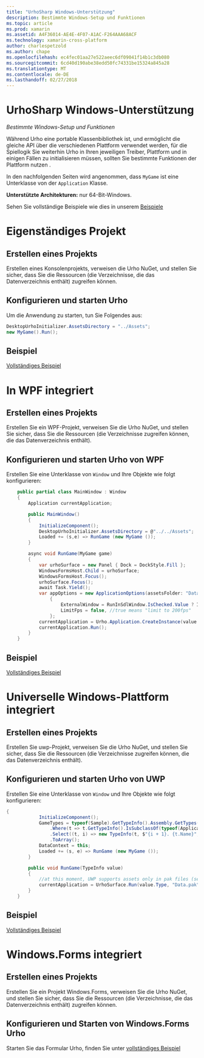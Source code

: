 ```yaml
---
title: "UrhoSharp Windows-Unterstützung"
description: Bestimmte Windows-Setup und Funktionen
ms.topic: article
ms.prod: xamarin
ms.assetid: A4F36014-AE4E-4F07-A1AC-F264AAA68ACF
ms.technology: xamarin-cross-platform
author: charlespetzold
ms.author: chape
ms.openlocfilehash: ec4fec01aa27e522aeec6df09041f14b1c3db080
ms.sourcegitcommit: 6cd40d190abe38edd50fc74331be15324a845a28
ms.translationtype: MT
ms.contentlocale: de-DE
ms.lasthandoff: 02/27/2018
---
```

# <a name="urhosharp-windows-support"></a>UrhoSharp Windows-Unterstützung

_Bestimmte Windows-Setup und Funktionen_

Während Urho eine portable Klassenbibliothek ist, und ermöglicht die gleiche API über die verschiedenen Plattform verwendet werden, für die Spiellogik Sie weiterhin Urho in Ihren jeweiligen Treiber, Plattform und in einigen Fällen zu initialisieren müssen, sollten Sie bestimmte Funktionen der Plattform nutzen .

In den nachfolgenden Seiten wird angenommen, dass `MyGame` ist eine Unterklasse von der `Application` Klasse.

**Unterstützte Architekturen:** nur 64-Bit-Windows.

Sehen Sie vollständige Beispiele wie dies in unserem [Beispiele](https://github.com/xamarin/urho-samples/tree/master/FeatureSamples)

# <a name="standalone-project"></a>Eigenständiges Projekt

## <a name="creating-a-project"></a>Erstellen eines Projekts

Erstellen eines Konsolenprojekts, verweisen die Urho NuGet, und stellen Sie sicher, dass Sie die Ressourcen (die Verzeichnisse, die das Datenverzeichnis enthält) zugreifen können.

## <a name="configuring-and-launching-urho"></a>Konfigurieren und starten Urho

Um die Anwendung zu starten, tun Sie Folgendes aus:

```csharp
DesktopUrhoInitializer.AssetsDirectory = "../Assets";
new MyGame().Run();
```
## <a name="example"></a>Beispiel

[Vollständiges Beispiel](https://github.com/xamarin/urho-samples/tree/master/FeatureSamples/Desktop)

# <a name="integrated-with-wpf"></a>In WPF integriert

## <a name="creating-a-project"></a>Erstellen eines Projekts

Erstellen Sie ein WPF-Projekt, verweisen Sie die Urho NuGet, und stellen Sie sicher, dass Sie die Ressourcen (die Verzeichnisse zugreifen können, die das Datenverzeichnis enthält).

## <a name="configuring-and-launching-urho-from-wpf"></a>Konfigurieren und starten Urho von WPF

Erstellen Sie eine Unterklasse von `Window` und Ihre Objekte wie folgt konfigurieren:

```csharp
    public partial class MainWindow : Window
    {
        Application currentApplication;

        public MainWindow()
        {
            InitializeComponent();
            DesktopUrhoInitializer.AssetsDirectory = @"../../Assets";
            Loaded += (s,e) => RunGame (new MyGame ());
        }

        async void RunGame(MyGame game)
        {
            var urhoSurface = new Panel { Dock = DockStyle.Fill };
            WindowsFormsHost.Child = urhoSurface;
            WindowsFormsHost.Focus();
            urhoSurface.Focus();
            await Task.Yield();
            var appOptions = new ApplicationOptions(assetsFolder: "Data")
                {
                    ExternalWindow = RunInSdlWindow.IsChecked.Value ? IntPtr.Zero : urhoSurface.Handle,
                    LimitFps = false, //true means "limit to 200fps"
                };
            currentApplication = Urho.Application.CreateInstance(value.Type, appOptions);
            currentApplication.Run();
        }
    }
```

## <a name="example"></a>Beispiel

[Vollständiges Beispiel](https://github.com/xamarin/urho-samples/tree/master/FeatureSamples/WPF)

# <a name="integrated-with-uwp"></a>Universelle Windows-Plattform integriert

## <a name="creating-a-project"></a>Erstellen eines Projekts

Erstellen Sie uwp-Projekt, verweisen Sie die Urho NuGet, und stellen Sie sicher, dass Sie die Ressourcen (die Verzeichnisse zugreifen können, die das Datenverzeichnis enthält).

## <a name="configuring-and-launching-urho-from-uwp"></a>Konfigurieren und starten Urho von UWP

Erstellen Sie eine Unterklasse von `Window` und Ihre Objekte wie folgt konfigurieren:

```csharp
{
            InitializeComponent();
            GameTypes = typeof(Sample).GetTypeInfo().Assembly.GetTypes()
                .Where(t => t.GetTypeInfo().IsSubclassOf(typeof(Application)) && t != typeof(Sample))
                .Select((t, i) => new TypeInfo(t, $"{i + 1}. {t.Name}", ""))
                .ToArray();
            DataContext = this;
            Loaded += (s, e) => RunGame (new MyGame ());
        }

        public void RunGame(TypeInfo value)
        {
            //at this moment, UWP supports assets only in pak files (see PackageTool)
            currentApplication = UrhoSurface.Run(value.Type, "Data.pak");
        }
    }
```

## <a name="example"></a>Beispiel

[Vollständiges Beispiel](https://github.com/xamarin/urho-samples/tree/master/FeatureSamples/UWP)

# <a name="integrated-with-windowsforms"></a>Windows.Forms integriert

## <a name="creating-a-project"></a>Erstellen eines Projekts

Erstellen Sie ein Projekt Windows.Forms, verweisen Sie die Urho NuGet, und stellen Sie sicher, dass Sie die Ressourcen (die Verzeichnisse, die das Datenverzeichnis enthält) zugreifen können.

## <a name="configuring-and-launching-urho-from-windowsforms"></a>Konfigurieren und Starten von Windows.Forms Urho

Starten Sie das Formular Urho, finden Sie unter [vollständiges Beispiel](https://github.com/xamarin/urho-samples/blob/master/FeatureSamples/WinForms/SamplesForm.cs)

